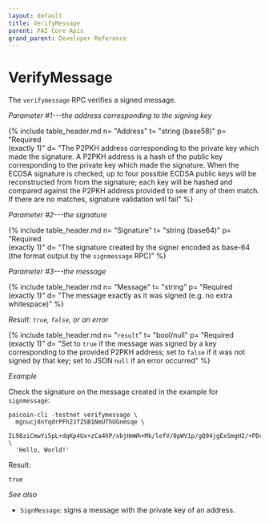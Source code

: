 ```yaml
---
layout: default
title: VerifyMessage
parent: PAI Core Apis
grand_parent: Developer Reference
---
```


VerifyMessage
=======================

The `verifymessage` RPC verifies a signed message.

*Parameter #1---the address corresponding to the signing key*

{% include table_header.md
  n= "Address"
  t= "string (base58)"
  p= "Required<br>(exactly 1)"
  d= "The P2PKH address corresponding to the private key which made the signature.  A P2PKH address is a hash of the public key corresponding to the private key which made the signature.  When the ECDSA signature is checked, up to four possible ECDSA public keys will be reconstructed from from the signature; each key will be hashed and compared against the P2PKH address provided to see if any of them match.  If there are no matches, signature validation will fail"
%}

*Parameter #2---the signature*

{% include table_header.md
  n= "Signature"
  t= "string (base64)"
  p= "Required<br>(exactly 1)"
  d= "The signature created by the signer encoded as base-64 (the format output by the `signmessage` RPC)"
%}

*Parameter #3---the message*

{% include table_header.md
  n= "Message"
  t= "string"
  p= "Required<br>(exactly 1)"
  d= "The message exactly as it was signed (e.g. no extra whitespace)"
%}

*Result: `true`, `false`, or an error*

{% include table_header.md
  n= "`result`"
  t= "bool/null"
  p= "Required<br>(exactly 1)"
  d= "Set to `true` if the message was signed by a key corresponding to the provided P2PKH address; set to `false` if it was not signed by that key; set to JSON `null` if an error occurred"
%}

*Example*

Check the signature on the message created in the example for
`signmessage`:

```
paicoin-cli -testnet verifymessage \
  mgnucj8nYqdrPFh2JfZSB1NmUThUGnmsqe \
  IL98ziCmwYi5pL+dqKp4Ux+zCa4hP/xbjHmWh+Mk/lefV/0pWV1p/gQ94jgExSmgH2/+PDcCCrOHAady2IEySSI= \
  'Hello, World!'
```

Result:

```
true
```

*See also*

* `SignMessage`: signs a message with the private key of an address.

